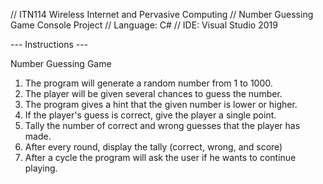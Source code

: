 // ITN114 Wireless Internet and Pervasive Computing
// Number Guessing Game Console Project
// Language: C#
// IDE: Visual Studio 2019 

--- Instructions ---

Number Guessing Game
1. The program will generate a random number from 1 to 1000.
2. The player will be given several chances to guess the number.
3. The program gives a hint that the given number is lower or higher.
4. If the player's guess is correct, give the player a single point.
5. Tally the number of correct and wrong guesses that the player has made.
6. After every round, display the tally (correct, wrong, and score)
7. After a cycle the program will ask the user if he wants to continue playing.
